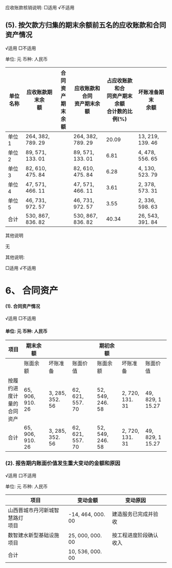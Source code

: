 应收账款核销说明: □适用 √不适用

## (5). 按欠款方归集的期末余额前五名的应收账款和合同资产情况

√适用 □不适用

单位: 元 币种: 人民币

| 单位名称 | 应收账款期末余<br>额      | 合同资<br>产期末<br>余额 | 应收账款和合同<br>资产期末余额 | 占应收账款和合<br>同资产期末余额<br>合计数的比例(%) | 坏账准备期末<br>余额     |
|------|-------------------|------------------|-------------------|---------------------------------|------------------|
| 单位1  | 264, 382, 789. 29 |                  | 264, 382, 789. 29 | 20.09                           | 13, 219, 139. 46 |
| 单位 2 | 89, 571, 133. 01  |                  | 89, 571, 133. 01  | 6.81                            | 4, 478, 556. 65  |
| 单位 3 | 82, 610, 475. 84  |                  | 82, 610, 475. 84  | 6.28                            | 4, 130, 523. 79  |
| 单位 4 | 47, 571, 466. 11  |                  | 47, 571, 466. 11  | 3.61                            | 2, 378, 573. 31  |
| 单位 5 | 46, 731, 972. 57  |                  | 46, 731, 972. 57  | 3.55                            | 2, 336, 598. 63  |
| 合计   | 530, 867, 836. 82 |                  | 530, 867, 836. 82 | 40.34                           | 26, 543, 391. 84 |

其他说明

无

其他说明:

□适用 √不适用

# 6、 合同资产

#### (1). 合同资产情况

√适用 □不适用

#### 单位: 元 币种: 人民币

| 项目                   | 期末余额                |                    |                     | 期初余额                |                    |                     |
|----------------------|---------------------|--------------------|---------------------|---------------------|--------------------|---------------------|
|                      | 账面余额                | 坏账准备               | 账面价值                | 账面余额                | 坏账准备               | 账面价值                |
| 按履约进<br>度计量的<br>合同资产 | 65, 906, 910.<br>26 | 3, 285, 352.<br>56 | 62, 621, 557.<br>70 | 52, 549, 246.<br>58 | 2, 720, 131.<br>31 | 49, 829, 1<br>15.27 |
| 合计                   | 65, 906, 910.<br>26 | 3, 285, 352.<br>56 | 62, 621, 557.<br>70 | 52, 549, 246.<br>58 | 2, 720, 131.<br>31 | 49, 829, 1<br>15.27 |

### (2). 报告期内账面价值发生重大变动的金额和原因

√适用 口不适用

单位: 元 币种: 人民币

| 项目                  | 变动金额              | 变动原因        |  |
|---------------------|-------------------|-------------|--|
| 山西晋城市丹河新城智慧路灯<br>项目 | -14, 464, 000. 00 | 建造服务已完成并验收  |  |
| 数智建水新型基础设施项目        | 25, 000, 000. 00  | 按工程进度阶段确认收入 |  |
| 合计                  | 10, 536, 000. 00  |             |  |